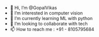 - 👋 Hi, I’m @GopalVikas
- 👀 I’m interested in computer vision
- 🌱 I’m currently learning ML with python
- 💞️ I’m looking to collaborate with tech 
- 📫 How to reach me : +91 - 8105795684

<!---
GopalVikas/GopalVikas is a ✨ special ✨ repository because its `README.md` (this file) appears on your GitHub profile.
You can click the Preview link to take a look at your changes.
--->
